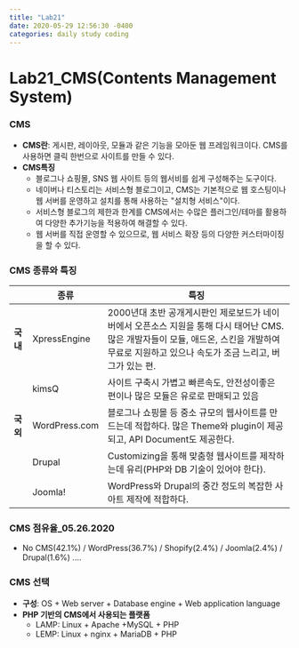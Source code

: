 ```yaml
---
title: "Lab21"
date: 2020-05-29 12:56:30 -0400
categories: daily study coding
---
```

# Lab21_CMS(Contents Management System)

### CMS
* **CMS란**: 게시판, 레이아웃, 모듈과 같은 기능을 모아둔 웹 프레임워크이다. CMS를 사용하면 클릭 한번으로 사이트를 만들 수 있다.
* **CMS특징**
  * 블로그나 쇼핑몰, SNS 웹 사이트 등의 웹서비를 쉽게 구성해주는 도구이다.
  * 네이버나 티스토리는 서비스형 블로그이고, CMS는 기본적으로 웹 호스팅이나 웹 서버를 운영하고 설치를 통해 사용하는 "설치형 서비스"이다.
  * 서비스형 블로그의 제한과 한계를 CMS에서는 수많은 플러그인/테마를 활용하여 다양한 추가기능을 적용하여 해결할 수 있다.
  * 웹 서버를 직접 운영할 수 있으므로, 웹 서비스 확장 등의 다양한 커스터마이징을 할 수 있다.
### CMS 종류와 특징
||종류|특징|
|---|---|---|
|**국내**|XpressEngine|2000년대 초반 공개게시판인 제로보드가 네이버에서 오픈소스 지원을 통해 다시 태어난 CMS. 많은 개발자들이 모듈, 애드온, 스킨을 개발하여 무료로 지원하고 있으나 속도가 조금 느리고, 버그가 있는 편.|
||kimsQ|사이트 구축시 가볍고 빠른속도, 안전성이좋은 편이나 많은 모듈은 유로로 판매되고 있음|
|**국외**|WordPress.com|블로그나 쇼핑몰 등 중소 규모의 웹사이트를 만드는데 적합하다. 많은 Theme와 plugin이 제공되고, API Document도 제공한다.|
||Drupal|Customizing을 통해 맞춤형 웹사이트를 제작하는데 유리(PHP와 DB 기술이 있어야 한다).|
||Joomla!|WordPress와 Drupal의 중간 정도의 복잡한 사아트 제작에 적합하다.|

### CMS 점유율_05.26.2020
* No CMS(42.1%) / WordPress(36.7%) / Shopify(2.4%) / Joomla(2.4%) / Drupal(1.6%) ....

### CMS 선택
* **구성**: OS + Web server + Database engine + Web application language
* **PHP 기반의 CMS에서 사용되는 플랫폼**
  * LAMP: Linux + Apache +MySQL + PHP
  * LEMP: Linux + nginx + MariaDB + PHP
